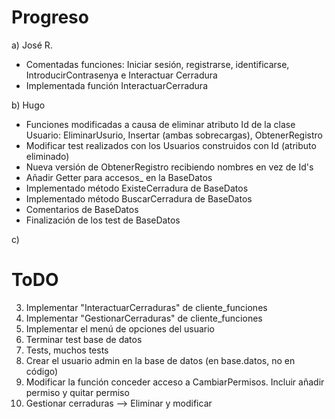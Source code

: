 # Progreso

a) José R.
* Comentadas funciones: Iniciar sesión, registrarse, identificarse, IntroducirContrasenya e Interactuar Cerradura
* Implementada función InteractuarCerradura

b) Hugo
* Funciones modificadas a causa de eliminar atributo Id de la clase Usuario: EliminarUsurio, Insertar (ambas sobrecargas), ObtenerRegistro
* Modificar test realizados con los Usuarios construidos con Id (atributo eliminado)
* Nueva versión de ObtenerRegistro recibiendo nombres en vez de Id's
* Añadir Getter para accesos_ en la BaseDatos
* Implementado método ExisteCerradura de BaseDatos
* Implementado método BuscarCerradura de BaseDatos
* Comentarios de BaseDatos
* Finalización de los test de BaseDatos

c) 
    
# ToDO

3) Implementar "InteractuarCerraduras" de cliente_funciones
4) Implementar "GestionarCerraduras" de cliente_funciones
5) Implementar el menú de opciones del usuario
6) Terminar test base de datos
7) Tests, muchos tests
8) Crear el usuario admin en la base de datos (en base.datos, no en código)
10) Modificar la función conceder acceso a CambiarPermisos. Incluir añadir permiso y quitar permiso
11) Gestionar cerraduras --> Eliminar y modificar

